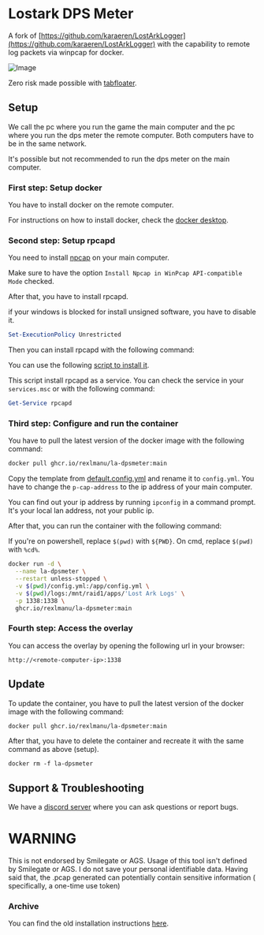 # Lostark DPS Meter

A fork of [https://github.com/karaeren/LostArkLogger](https://github.com/karaeren/LostArkLogger) with the capability to
remote log packets via winpcap for docker.

![Image](https://safe.manu.moe/9Sxwowoi.jpg)

Zero risk made possible with [tabfloater](https://www.tabfloater.io).

## Setup

We call the pc where you run the game the main computer and the pc where you run the dps meter the remote computer.
Both computers have to be in the same network.

It's possible but not recommended to run the dps meter on the main computer.

### First step: Setup docker
You have to install docker on the remote computer.

For instructions on how to install docker, check the [docker desktop](https://www.docker.com/).

### Second step: Setup rpcapd

You need to install [npcap](https://nmap.org/npcap/) on your main computer.

Make sure to have the option `Install Npcap in WinPcap API-compatible Mode` checked.

After that, you have to install rpcapd.

if your windows is blocked for install unsigned software, you have to disable it.

```powershell
Set-ExecutionPolicy Unrestricted
```

Then you can install rpcapd with the following command:

You can use the following [script to install it](bin/install-rpcapd.ps1).

This script install rpcapd as a service. You can check the service in your `services.msc` or with the following command:

```powershell
Get-Service rpcapd
```

### Third step: Configure and run the container

You have to pull the latest version of the docker image with the following command:

```bash
docker pull ghcr.io/rexlmanu/la-dpsmeter:main
```

Copy the template from [default.config.yml](default.config.yml) and rename it to `config.yml`.
You have to change the `p-cap-address` to the ip address of your main computer.

You can find out your ip address by running `ipconfig` in a command prompt. It's your local lan address, not your public ip.

After that, you can run the container with the following command:

If you're on powershell, replace `$(pwd)` with `${PWD}`. On cmd, replace `$(pwd)` with `%cd%`.

```bash
docker run -d \
  --name la-dpsmeter \
  --restart unless-stopped \
  -v $(pwd)/config.yml:/app/config.yml \
  -v $(pwd)/logs:/mnt/raid1/apps/'Lost Ark Logs' \
  -p 1338:1338 \
  ghcr.io/rexlmanu/la-dpsmeter:main
```

### Fourth step: Access the overlay

You can access the overlay by opening the following url in your browser:

```
http://<remote-computer-ip>:1338
```

## Update

To update the container, you have to pull the latest version of the docker image with the following command:

```bash
docker pull ghcr.io/rexlmanu/la-dpsmeter:main
```

After that, you have to delete the container and recreate it with the same command as above (setup).

```
docker rm -f la-dpsmeter
```

## Support & Troubleshooting

We have a [discord server](https://discord.gg/bM8NtsJVeb) where you can ask questions or report bugs.

# WARNING

This is not endorsed by Smilegate or AGS. Usage of this tool isn't defined by Smilegate or AGS. I do not save your
personal identifiable data. Having said that, the .pcap generated can potentially contain sensitive information (
specifically, a one-time use token)

### Archive

You can find the old installation instructions [here](.github/archive/INSTALLATION.md).
